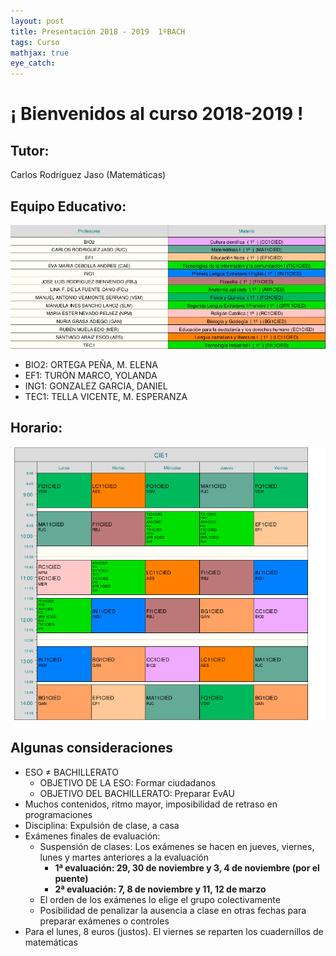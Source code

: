 ```yaml
---
layout: post
title: Presentación 2018 - 2019	 1ºBACH
tags: Curso
mathjax: true
eye_catch: 
---
```


# ¡ Bienvenidos al curso 2018-2019 !


## Tutor:

Carlos Rodríguez Jaso (Matemáticas)

## Equipo Educativo:

![](./img/2018-09-13-095439_897x352_scrot.png)

- BIO2: ORTEGA PEÑA, M. ELENA 
- EF1: TURÓN MARCO, YOLANDA 
- ING1: GONZALEZ GARCIA, DANIEL 
- TEC1: TELLA VICENTE, M. ESPERANZA 

## Horario:

![](./img/2018-09-13-094457_774x672_scrot.png)

## Algunas consideraciones

- ESO $\neq$ BACHILLERATO
  - OBJETIVO DE LA ESO: Formar ciudadanos
  - OBJETIVO DEL BACHILLERATO: Preparar EvAU
- Muchos contenidos, ritmo mayor, imposibilidad de retraso en programaciones
- Disciplina: Expulsión de clase, a casa
- Exámenes finales de evaluación:
  - Suspensión de clases: Los exámenes se hacen en jueves, viernes, lunes y martes anteriores a la evaluación 
    - **1ª evaluación: 29, 30 de noviembre y 3, 4 de noviembre (por el puente)**
    - **2ª evaluación: 7, 8 de noviembre y 11, 12 de marzo**
  - El orden de los exámenes lo elige el grupo colectivamente
  - Posibilidad de penalizar la ausencia a clase en otras fechas para preparar exámenes o controles
- Para el lunes, 8 euros (justos). El viernes se reparten los cuadernillos de matemáticas